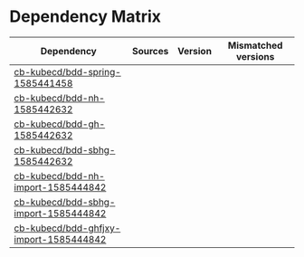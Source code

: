 # Dependency Matrix

Dependency | Sources | Version | Mismatched versions
---------- | ------- | ------- | -------------------
[cb-kubecd/bdd-spring-1585441458](https://github.com/cb-kubecd/bdd-spring-1585441458.git) |  | []() | 
[cb-kubecd/bdd-nh-1585442632](https://github.com/cb-kubecd/bdd-nh-1585442632.git) |  | []() | 
[cb-kubecd/bdd-gh-1585442632](https://github.com/cb-kubecd/bdd-gh-1585442632.git) |  | []() | 
[cb-kubecd/bdd-sbhg-1585442632](https://github.com/cb-kubecd/bdd-sbhg-1585442632.git) |  | []() | 
[cb-kubecd/bdd-nh-import-1585444842](https://github.com/cb-kubecd/bdd-nh-import-1585444842.git) |  | []() | 
[cb-kubecd/bdd-sbhg-import-1585444842](https://github.com/cb-kubecd/bdd-sbhg-import-1585444842.git) |  | []() | 
[cb-kubecd/bdd-ghfjxy-import-1585444842](https://github.com/cb-kubecd/bdd-ghfjxy-import-1585444842.git) |  | []() | 
